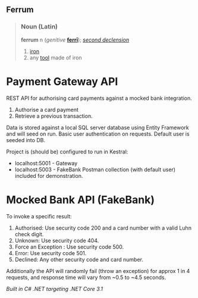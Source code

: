 ## Ferrum

> ### Noun (Latin)
> **ferrum** n  (_genitive_  **[ferrī](https://en.wiktionary.org/wiki/ferri#Latin "ferri")**);  _[second declension](https://en.wiktionary.org/wiki/Appendix:Latin_second_declension "Appendix:Latin second declension")_
>
>1.  [iron](https://en.wiktionary.org/wiki/iron "iron")
>2.  any  [tool](https://en.wiktionary.org/wiki/tool "tool")  made of iron

# Payment Gateway API
REST API for authorising card payments against a mocked bank integration. 
1. Authorise a card payment
2. Retrieve a previous transaction.

Data is stored against a local SQL server database using Entity Framework and will seed on run. Basic user authentication on requests. Default user is seeded into DB.

Project is (should be) configured to run in Kestral:
* localhost:5001 - Gateway
* localhost:5003 - FakeBank 
Postman collection (with default user) included for demonstration.

# Mocked Bank API (FakeBank)
To invoke a specific result:

1. Authorised: Use security code 200 and a card number with a valid Luhn check digit.
2. Unknown: Use security code 404.
3. Force an Exception : Use security code 500.
4. Error: Use security code 501.
5. Declined: Any other security code and card number.

Additionally the API will randomly fail (throw an exception) for approx 1 in 4 requests, and response time will vary from ~0.5 to ~4.5 seconds.

*Built in C# .NET targeting .NET Core 3.1*
